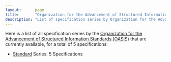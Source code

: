 ```yaml
---
layout:      page
title:       "Organization for the Advancement of Structured Information Standards: Specification Series"
description: "List of specification series by Organization for the Advancement of Structured Information Standards (OASIS)"
---
```


Here is a list of all specification series by the [Organization for the Advancement of Structured Information Standards (OASIS)](https://www.oasis-open.org/) that are currently available, for a total of 5 specifications:

  * [Standard](standard/) Series: 5 Specifications
